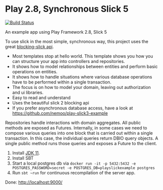 Play 2.8, Synchronous Slick 5 
==================
[![Build Status](https://travis-ci.com/nemoo/play-slick-synchronous-example.svg?branch=main)](https://travis-ci.com/nemoo/play-slick-synchronous-example)

An example app using Play Framework 2.8, Slick 5

To use slick in the most simple, synchronous way, this project uses the great [blocking-slick api](https://github.com/takezoe/blocking-slick).     

* Most templates stop at hello world. This template shows you how you can structure your app into controllers and repositories.
* It shows how to model relationships between entities and perform basic operations on entities.
* It shows how to handle situations where various database operations have to be performed within a single transaction.
* The focus is on how to model your domain, leaving out authorization and ui libraries.
* Easy to read and understand
* Uses the beautiful slick 2 blocking api
* If you prefer asynchronous database access, have a look at https://github.com/nemoo/play-slick3-example

Repositories handle interactions with domain aggregates. All public methods are exposed as Futures. Internally, in some cases we need to compose various queries into one block that is carried out within a single transaction. In this case, the individual queries return DBIO query objects. A single public method runs those queries and exposes a Future to the client.


1. Install [JDK 11](https://adoptopenjdk.net/).
2. Install SBT
3. Start a local postgres db via `docker run -it -p 5432:5432 -e POSTGRES_PASSWORD=secret -e POSTGRES_DB=playslickexample postgres`
4. Run `sbt ~run` for continuous recompilation of the server app.

Done: [http://localhost:9000/](http://localhost:9000/)
